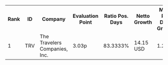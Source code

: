 <div style="width: 100%;">
  <table>
    <tr>
      <th>Rank</th><th>ID</th><th>Company</th><th>Evaluation Point</th><th>Ratio Pos. Days</th><th>Netto Growth</th><th>Mean Rel. Daily Growth</th><th>Tot. Growth</th><th>Current Price</th><th>Sector</th>
    </tr>
    <tr>
      <td>1</td><td>TRV</td><td>The Travelers Companies, Inc.</td><td>3.03p</td><td>83.3333%</td><td>14.15 USD</td><td>1.22%</td><td>6.26%</td><td>250.90 USD</td><td>Financial Services</td>
    </tr>
    <!-- more rows here -->
  </table>
</div>
